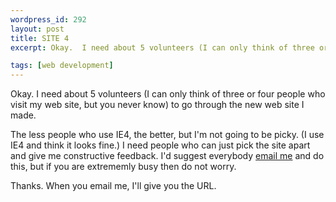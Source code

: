 ```yaml
--- 
wordpress_id: 292
layout: post
title: SITE 4
excerpt: Okay.  I need about 5 volunteers (I can only think of three or four people who visit my web site, but you never know) to go through the new web site I made.<p>The less people who use IE4, the better, but I'm not going to be picky.  (I use IE4 and think it looks fine.)  I need people who can just pick the site apart and give me constructive feedback.  I'd suggest everybody <a href="mailto:dave@ftmax.com">email me</a> and do this, but if you are extrememly busy then do not worry.<p>Thanks.  When you email me, I'll give you the URL.

tags: [web development]
---
```


Okay.  I need about 5 volunteers (I can only think of three or four people who visit my web site, but you never know) to go through the new web site I made.<p>The less people who use IE4, the better, but I'm not going to be picky.  (I use IE4 and think it looks fine.)  I need people who can just pick the site apart and give me constructive feedback.  I'd suggest everybody <a href="mailto:dave@ftmax.com">email me</a> and do this, but if you are extrememly busy then do not worry.<p>Thanks.  When you email me, I'll give you the URL.
